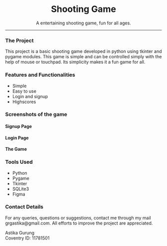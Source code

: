 <h1 align="center">Shooting Game </h1>
<p align="center">
A entertaining shooting game, fun for all ages.
</p>

<hr>

<h3>The Project</h3>

<p align="Justify">
This project is a basic shooting game developed in python using tkinter and pygame modules.
This game is simple and can be controlled simply with the help of mouse
or touchpad. Its simplicity makes it a fun game for all. 
</p>

<h3> Features and Functionalities </h3>

- Simple <br>
- Easy to use <br>
- Login and signup <br>
- Highscores <br>

<h3> Screenshots of the game </h3>

<h4> Signup Page </h4>
<h4>Login Page</h4>
<h4>The Game</h4>


<h3>Tools Used</h3>

- Python
- Pygame
- Tkinter
- SQLite3
- Figma

<h3> Contact Details</h3>
<p>
For any queries, questions or suggestions, contact me through my mail
grgastika@gmail.com. All efforts to improve the project are appreciated.
</p>
Astika Gurung<br>
Coventry ID: 11781501




